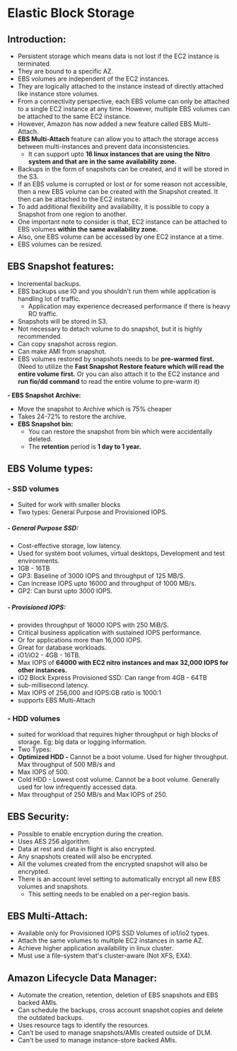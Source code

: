 # Elastic Block Storage

## Introduction:

- Persistent storage which means data is not lost if the EC2 instance is terminated.
- They are bound to a specific AZ.
- EBS volumes are independent of the EC2 instances.
- They are logically attached to the instance instead of directly attached like
  instance store volumes.
- From a connectivity perspective, each EBS volume can only be attached to a single
  EC2 instance at any time. However, multiple EBS volumes can be attached to the
  same EC2 instance.
- However, Amazon has now added a new feature called EBS Multi-Attach.
- **EBS Multi-Attach** feature can allow you to attach the storage access between
  multi-instances and prevent data inconsistencies. 
  - It can support upto **16 linux instances that are using the Nitro system and that are in the same availability zone.**
- Backups in the form of snapshots can be created, and it will be stored in the S3.
- If an EBS volume is corrupted or lost or for some reason not accessible, then
  a new EBS volume can be created with the Snapshot created. It then can be attached
  to the EC2 instance.
- To add additional flexibility and availability, it is possible to copy a Snapshot
  from one region to another.
- One important note to consider is that, EC2 instance can be attached to EBS volumes
  **within the same availability zone.**
- Also, one EBS volume can be accessed by one EC2 instance at a time.
- EBS volumes can be resized.

## EBS Snapshot features:

- Incremental backups.
- EBS backups use IO and you shouldn't run them while application is handling lot of traffic.
  - Application may experience decreased performance if there is heavy RO traffic.
- Snapshots will be stored in S3.
- Not necessary to detach volume to do snapshot, but it is highly recommended.
- Can copy snapshot across region.
- Can make AMI from snapshot.
- EBS volumes restored by snapshots needs to be **pre-warmed first.** (Need to utilize the **Fast Snapshot Restore feature which
  will read the entire volume first.** Or you can also attach it to the EC2 instance and **run fio/dd command** to read the 
  entire volume to pre-warm it)

**- EBS Snapshot Archive:**
  - Move the snapshot to Archive which is 75% cheaper
  - Takes 24-72% to restore the archive.
- **EBS Snapshot bin:**
  - You can restore the snapshot from bin which were accidentally deleted.
  - The **retention** period is **1 day to 1 year.**

## EBS Volume types:

### - SSD volumes

- Suited for work with smaller blocks
- Two types: General Purpose and Provisioned IOPS.

##### - General Purpose SSD:

- Cost-effective storage, low latency.
- Used for system boot volumes, virtual desktops, Development and test environments.
- 1GB - 16TB
- GP3: Baseline of 3000 IOPS and throughput of 125 MB/S.
- Can increase IOPS upto 16000 and throughput of 1000 MB/s.
- GP2: Can burst upto 3000 IOPS.

##### - Provisioned IOPS:

- provides throughput of 16000 IOPS with 250 MiB/S.
- Critical business application with sustained IOPS performance.
- Or for applications more than 16,000 IOPS.
- Great for database workloads.
- iO1/iO2 - 4GB - 16TB.
- Max IOPS of **64000 with EC2 nitro instances and max 32,000 IOPS for other instances.**
- iO2 Block Express Provisioned SSD: Can range from 4GB - 64TB
- sub-millisecond latency.
- Max IOPS of 256,000 and IOPS:GB ratio is 1000:1
- supports EBS Multi-Attach

### - HDD volumes

- suited for workload that requires higher throughput or high blocks
  of storage. Eg; big data or logging information.
- Two Types:
- **Optimized HDD -** Cannot be a boot volume. Used for higher throughput. Max throughput of 500 MB/s and
- Max IOPS of 500.
- Cold HDD - Lowest cost volume. Cannot be a boot volume. Generally used for
  low infrequently accessed data.
- Max throughput of 250 MB/s and Max IOPS of 250.

## EBS Security:
- Possible to enable encryption during the creation.
- Uses AES 256 algorithm.
- Data at rest and data in flight is also encrypted.
- Any snapshots created will also be encrypted.
- All the volumes created from the encrypted snapshot will also be encrypted.
- There is an account level setting to automatically encrypt all new EBS volumes and snapshots.
  - This setting needs to be enabled on a per-region basis.

## EBS Multi-Attach:
  - Available only for Provisioned IOPS SSD Volumes of io1/io2 types.
  - Attach the same volumes to multiple EC2 instances in same AZ.
  - Achieve higher application availability in linux cluster.
  - Must use a file-system that's cluster-aware (Not XFS, EX4).

## Amazon Lifecycle Data Manager:
- Automate the creation, retention, deletion of EBS snapshots and EBS backed AMIs.
- Can schedule the backups, cross account snapshot copies and delete the outdated backups.
- Uses resource tags to identify the resources.
- Can't be used to manage snapshots/AMIs created outside of DLM.
- Can't be used to manage instance-store backed AMIs.